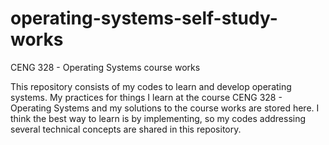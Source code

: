 # operating-systems-self-study-works
CENG 328 - Operating Systems course works

This repository consists of my codes to learn and develop operating systems. 
My practices for things I learn at the course CENG 328 - Operating Systems and my solutions to the course works are stored here.
I think the best way to learn is by implementing, so my codes addressing several technical concepts are shared in this repository.
